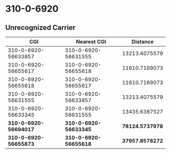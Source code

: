 # 310-0-6920
## Unrecognized Carrier


| CGI | Nearest CGI | Distance |
|-----|-------------|----------|
| 310-0-6920-56633857 | 310-0-6920-56631555 | 13213.4075579 |
| 310-0-6920-56655617 | 310-0-6920-56655618 | 11610.7169073 |
| 310-0-6920-56655618 | 310-0-6920-56655617 | 11610.7169073 |
| 310-0-6920-56631555 | 310-0-6920-56633857 | 13213.4075579 |
| 310-0-6920-56633345 | 310-0-6920-56631555 | 13435.6387527 |
| **310-0-6920-56694017** | **310-0-6920-56633345** | **78124.5737978** |
| **310-0-6920-56655873** | **310-0-6920-56655618** | **37957.8578272** |
